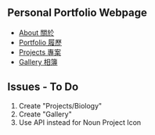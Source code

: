 
## Personal Portfolio Webpage

* [About 關於](https://oscarchankalung.github.io)
* [Portfolio 履歷](https://oscarchankalung.github.io/portfolio)
* [Projects 專案](https://oscarchankalung.github.io/projects)
* [Gallery 相簿](https://oscarchankalung.github.io/gallery)

## Issues - To Do

1. Create "Projects/Biology"
2. Create "Gallery"
3. Use API instead for Noun Project Icon